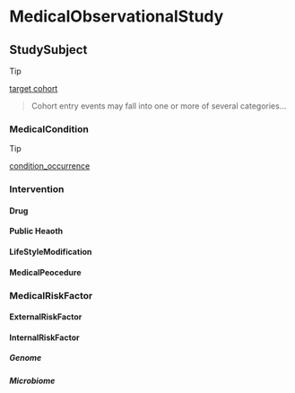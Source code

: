 # MedicalObservationalStudy
## StudySubject 
> [!TIP] 
> [target cohort]()

> Cohort entry events may fall into one or more of several categories...

### MedicalCondition
> [!TIP]
> [condition_occurrence](https://ohdsi.github.io/CommonDataModel/cdm54.html#condition_occurrence "test")
### Intervention
#### Drug
#### Public Heaoth
#### LifeStyleModification
#### MedicalPeocedure
### MedicalRiskFactor
#### ExternalRiskFactor
#### InternalRiskFactor
##### Genome
##### Microbiome




